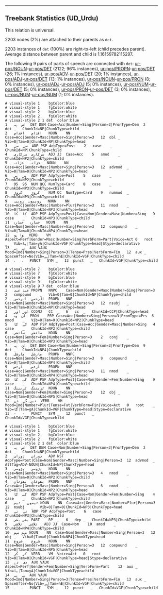 

--------------------------------------------------------------------------------

## Treebank Statistics (UD_Urdu)

This relation is universal.

2203 nodes (2%) are attached to their parents as `det`.

2203 instances of `det` (100%) are right-to-left (child precedes parent).
Average distance between parent and child is 1.16159782115297.

The following 9 pairs of parts of speech are connected with `det`: [ur-pos/NOUN]()-[ur-pos/DET]() (2122; 96% instances), [ur-pos/PROPN]()-[ur-pos/DET]() (26; 1% instances), [ur-pos/ADV]()-[ur-pos/DET]() (20; 1% instances), [ur-pos/ADJ]()-[ur-pos/DET]() (13; 1% instances), [ur-pos/NOUN]()-[ur-pos/PRON]() (8; 0% instances), [ur-pos/ADJ]()-[ur-pos/ADJ]() (5; 0% instances), [ur-pos/NUM]()-[ur-pos/DET]() (5; 0% instances), [ur-pos/PRON]()-[ur-pos/DET]() (3; 0% instances), [ur-pos/NUM]()-[ur-pos/NUM]() (1; 0% instances).


~~~ conllu
# visual-style 1	bgColor:blue
# visual-style 1	fgColor:white
# visual-style 2	bgColor:blue
# visual-style 2	fgColor:white
# visual-style 2 1 det	color:blue
1	اس	یہ	DET	DEM	Case=Acc|Number=Sing|Person=3|PronType=Dem	2	det	_	ChunkId=NP|ChunkType=child
2	اقدام	اقدام	NOUN	NN	Case=Acc|Gender=Masc|Number=Sing|Person=3	12	obl	_	Vib=0|Tam=0|ChunkId=NP|ChunkType=head
3	سے	سے	ADP	PSP	AdpType=Post	2	case	_	ChunkId=NP|ChunkType=child
4	سرکاری	سرکاری	ADJ	JJ	Case=Acc	5	amod	_	ChunkId=NP2|ChunkType=child
5	خزانہ	خزانہ	NOUN	NN	Case=Acc|Gender=Masc|Number=Sing|Person=3	12	advmod	_	Vib=0|Tam=0|ChunkId=NP2|ChunkType=head
6	پر	پر	ADP	PSP	AdpType=Post	5	case	_	ChunkId=NP2|ChunkType=child
7	95	95	NUM	QCC	NumType=Card	8	case	_	ChunkId=NP3|ChunkType=child
8	کروڑ	کروڑ	NUM	QC	NumType=Card	9	nummod	_	ChunkId=NP3|ChunkType=child
9	روپیوں	روپیہ	NOUN	NN	Case=Acc|Gender=Masc|Number=Plur|Person=3	11	nmod	_	Vib=0|Tam=0|ChunkId=NP3|ChunkType=head
10	کا	کا	ADP	PSP	AdpType=Post|Case=Nom|Gender=Masc|Number=Sing	9	case	_	ChunkId=NP3|ChunkType=child
11	خسارہ	خسارہ	NOUN	NN	Case=Nom|Gender=Masc|Number=Sing|Person=3	12	compound	_	Vib=0|Tam=0|ChunkId=NP4|ChunkType=head
12	ہوا	ہو	VERB	VM	Aspect=Perf|Gender=Masc|Number=Sing|VerbForm=Part|Voice=Act	0	root	_	Vib=یا|Tam=yA|ChunkId=VGF|ChunkType=head|Stype=declarative
13	ہے	ہے	AUX	VAUX	Mood=Ind|Number=Sing|Person=3|Tense=Pres|VerbForm=Fin	12	aux	_	SpaceAfter=No|Vib=ہے|Tam=hE|ChunkId=VGF|ChunkType=child
14	۔	۔	PUNCT	SYM	_	12	punct	_	ChunkId=VGF|ChunkType=child

~~~


~~~ conllu
# visual-style 7	bgColor:blue
# visual-style 7	fgColor:white
# visual-style 9	bgColor:blue
# visual-style 9	fgColor:white
# visual-style 9 7 det	color:blue
1	عبد	عبد	PROPN	NNPC	Case=Nom|Gender=Masc|Number=Sing|Person=3	2	compound	_	Vib=0|Tam=0|ChunkId=NP|ChunkType=child
2	الرحمن	الرحمن	PROPN	NNP	Case=Nom|Gender=Masc|Number=Sing|Person=3	12	nsubj	_	Vib=0|Tam=0|ChunkId=NP|ChunkType=head
3	اور	اور	CCONJ	CC	_	6	cc	_	ChunkId=CCP|ChunkType=head
4	ان	وہ	PRON	PRP	Case=Acc|Number=Sing|Person=3|PronType=Prs	6	nmod	_	Vib=0|Tam=0|ChunkId=NP2|ChunkType=head
5	کے	کا	ADP	PSP	AdpType=Post|Case=Acc|Gender=Masc|Number=Sing	4	case	_	ChunkId=NP2|ChunkType=child
6	ساتھی	ساتھی	NOUN	NN	Case=Nom|Gender=Fem|Number=Sing|Person=3	2	conj	_	Vib=0|Tam=0|ChunkId=NP3|ChunkType=head
7	ان	یہ	DET	DEM	Case=Nom|Number=Sing|Person=3|PronType=Dem	9	det	_	ChunkId=NP4|ChunkType=child
8	مارشل	مارشل	PROPN	NNPC	Case=Nom|Gender=Masc|Number=Sing|Person=3	9	compound	_	Vib=0|Tam=0|ChunkId=NP4|ChunkType=child
9	آرٹس	آرٹس	PROPN	NNP	Case=Acc|Gender=Masc|Number=Sing|Person=3	11	nmod	_	Vib=0|Tam=0|ChunkId=NP4|ChunkType=head
10	کی	کا	ADP	PSP	AdpType=Post|Case=Nom|Gender=Fem|Number=Sing	9	case	_	ChunkId=NP4|ChunkType=child
11	ٹریننگ	ٹریننگ	NOUN	NN	Case=Nom|Gender=Fem|Number=Sing|Person=3	12	obj	_	Vib=0|Tam=0|ChunkId=NP5|ChunkType=head
12	دیں_گے	دے	VERB	VM	Mood=Ind|Number=Plur|Tense=Fut|VerbForm=Fin|Voice=Act	0	root	_	Vib=گا|Tam=gA|ChunkId=VGF|ChunkType=head|Stype=declarative
13	-	-	PUNCT	SYM	_	12	punct	_	ChunkId=VGF|ChunkType=child

~~~


~~~ conllu
# visual-style 1	bgColor:blue
# visual-style 1	fgColor:white
# visual-style 2	bgColor:blue
# visual-style 2	fgColor:white
# visual-style 2 1 det	color:blue
1	اس	یہ	DET	DEM	Case=Nom|Number=Sing|Person=3|PronType=Dem	2	det	_	ChunkId=NP|ChunkType=child
2	دوران	دوران	ADV	NST	AdpType=Post|Case=Nom|Gender=Masc|Number=Sing|Person=3	12	advmod	_	AltTag=ADV-NOUN|ChunkId=NP|ChunkType=head
3	پڑوسی	پڑوسی	NOUN	NN	Case=Nom|Gender=Masc|Number=Sing|Person=3	4	nmod	_	Vib=0|Tam=0|ChunkId=NP2|ChunkType=child
4	بھوٹان	بھوٹان	PROPN	NNP	Case=Acc|Gender=Masc|Number=Sing|Person=3	6	nmod	_	Vib=0|Tam=0|ChunkId=NP2|ChunkType=head
5	کی	کا	ADP	PSP	AdpType=Post|Case=Nom|Gender=Fem|Number=Sing	4	case	_	ChunkId=NP2|ChunkType=child
6	ٹیموں	ٹیم	NOUN	NN	Case=Acc|Gender=Masc|Number=Plur|Person=3	12	nsubj	_	Vib=0|Tam=0|ChunkId=NP3|ChunkType=head
7	نے	نے	ADP	PSP	AdpType=Post	6	case	_	ChunkId=NP3|ChunkType=child
8	بھی	بھی	PART	RP	_	6	dep	_	ChunkId=NP3|ChunkType=child
9	تلاشی	تلاشی	ADJ	JJ	Case=Nom	10	amod	_	ChunkId=NP4|ChunkType=child
10	مہم	مہم	NOUN	NN	Case=Nom|Gender=Masc|Number=Sing|Person=3	12	obj	_	Vib=0|Tam=0|ChunkId=NP4|ChunkType=head
11	شروع	شروع	NOUN	NN	Case=Nom|Gender=Masc|Number=Sing|Person=3	12	compound	_	Vib=0|Tam=0|ChunkId=NP5|ChunkType=head
12	کر	کر	VERB	VM	Voice=Act	0	root	_	Vib=0|Tam=0|ChunkId=VGF|ChunkType=head|Stype=declarative
13	دی	دے	AUX	VAUX	Aspect=Perf|Gender=Fem|Number=Sing|VerbForm=Part	12	aux	_	Vib=یا|Tam=yA|ChunkId=VGF|ChunkType=child
14	ہے	ہے	AUX	VAUX	Mood=Ind|Number=Sing|Person=3|Tense=Pres|VerbForm=Fin	13	aux	_	SpaceAfter=No|Vib=ہے|Tam=hE|ChunkId=VGF|ChunkType=child
15	۔	۔	PUNCT	SYM	_	12	punct	_	ChunkId=VGF|ChunkType=child

~~~



